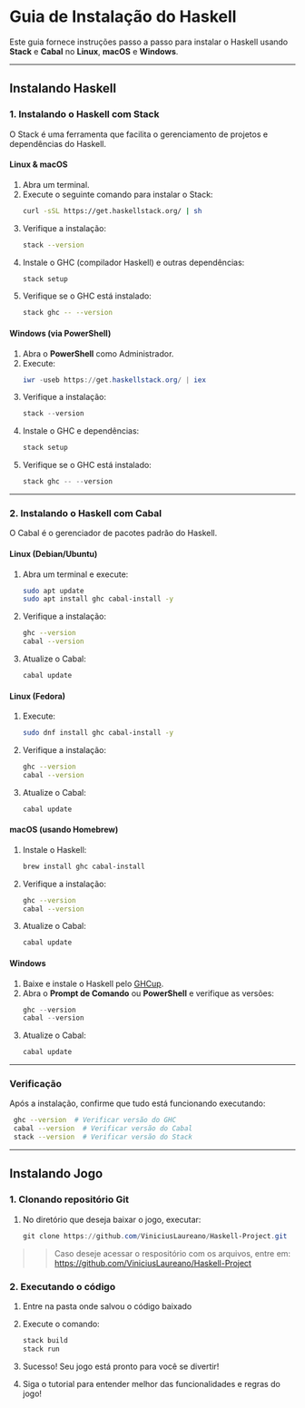 # Guia de Instalação do Haskell

Este guia fornece instruções passo a passo para instalar o Haskell usando **Stack** e **Cabal** no **Linux**, **macOS** e **Windows**.

---
## **Instalando Haskell**

### **1. Instalando o Haskell com Stack**

O Stack é uma ferramenta que facilita o gerenciamento de projetos e dependências do Haskell.

#### **Linux & macOS**

1. Abra um terminal.
2. Execute o seguinte comando para instalar o Stack:
   ```sh
   curl -sSL https://get.haskellstack.org/ | sh
   ```
3. Verifique a instalação:
   ```sh
   stack --version
   ```
4. Instale o GHC (compilador Haskell) e outras dependências:
   ```sh
   stack setup
   ```
5. Verifique se o GHC está instalado:
   ```sh
   stack ghc -- --version
   ```

#### **Windows** (via PowerShell)

1. Abra o **PowerShell** como Administrador.
2. Execute:
   ```powershell
   iwr -useb https://get.haskellstack.org/ | iex
   ```
3. Verifique a instalação:
   ```powershell
   stack --version
   ```
4. Instale o GHC e dependências:
   ```powershell
   stack setup
   ```
5. Verifique se o GHC está instalado:
   ```powershell
   stack ghc -- --version
   ```

---

### **2. Instalando o Haskell com Cabal**

O Cabal é o gerenciador de pacotes padrão do Haskell.

#### **Linux (Debian/Ubuntu)**

1. Abra um terminal e execute:
   ```sh
   sudo apt update
   sudo apt install ghc cabal-install -y
   ```
2. Verifique a instalação:
   ```sh
   ghc --version
   cabal --version
   ```
3. Atualize o Cabal:
   ```sh
   cabal update
   ```

#### **Linux (Fedora)**

1. Execute:
   ```sh
   sudo dnf install ghc cabal-install -y
   ```
2. Verifique a instalação:
   ```sh
   ghc --version
   cabal --version
   ```
3. Atualize o Cabal:
   ```sh
   cabal update
   ```

#### **macOS (usando Homebrew)**

1. Instale o Haskell:
   ```sh
   brew install ghc cabal-install
   ```
2. Verifique a instalação:
   ```sh
   ghc --version
   cabal --version
   ```
3. Atualize o Cabal:
   ```sh
   cabal update
   ```

#### **Windows**

1. Baixe e instale o Haskell pelo [GHCup](https://www.haskell.org/ghcup/).
2. Abra o **Prompt de Comando** ou **PowerShell** e verifique as versões:
   ```powershell
   ghc --version
   cabal --version
   ```
3. Atualize o Cabal:
   ```powershell
   cabal update
   ```

---

### **Verificação**

Após a instalação, confirme que tudo está funcionando executando:

```sh
 ghc --version  # Verificar versão do GHC
 cabal --version  # Verificar versão do Cabal
 stack --version  # Verificar versão do Stack
```
---
## **Instalando Jogo**

### **1. Clonando repositório Git**

1. No diretório que deseja baixar o jogo, executar:
    ```powershell
   git clone https://github.com/ViniciusLaureano/Haskell-Project.git
   ```

>> Caso deseje acessar o respositório com os arquivos, entre em:
>> https://github.com/ViniciusLaureano/Haskell-Project

### **2. Executando o código**

1. Entre na pasta onde salvou o código baixado

2. Execute o comando:
   ```powershell
   stack build
   stack run
   ```
  
3. Sucesso! Seu jogo está pronto para você se divertir!

4. Siga o tutorial para entender melhor das funcionalidades e regras do jogo! 
